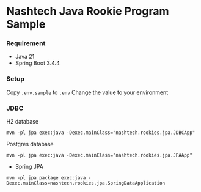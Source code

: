 # Nashtech Java Rookie Program Sample

### Requirement
- Java 21
- Spring Boot 3.4.4



### Setup

Copy `.env.sample` to `.env`
Change the value to your environment

### JDBC
H2 database
```shell
mvn -pl jpa exec:java -Dexec.mainClass="nashtech.rookies.jpa.JDBCApp"
```

Postgres database
```shell
mvn -pl jpa exec:java -Dexec.mainClass="nashtech.rookies.jpa.JPAApp"
``` 
- Spring JPA
```shell
mvn -pl jpa package exec:java -Dexec.mainClass=nashtech.rookies.jpa.SpringDataApplication 
```